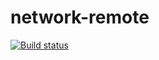 # network-remote

[![Build status](https://ci.appveyor.com/api/projects/status/jiy0mw0vtw70b0fs?svg=true)](https://ci.appveyor.com/project/berberman/network-remote)